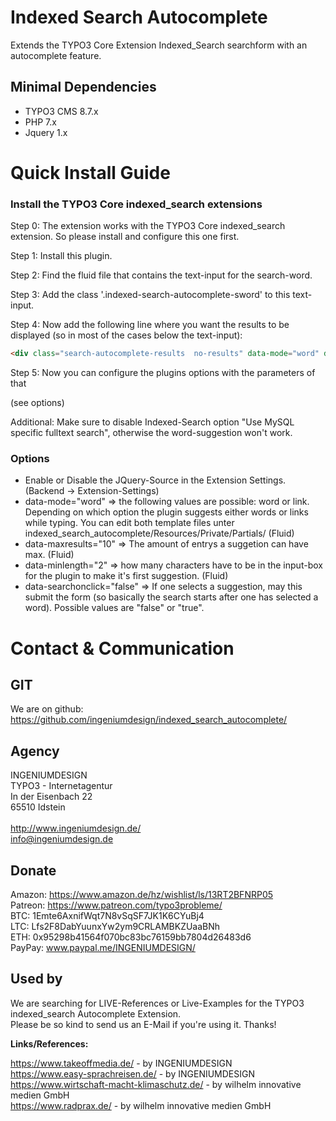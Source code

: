# Indexed Search Autocomplete

Extends the TYPO3 Core Extension Indexed_Search searchform with an autocomplete feature.

## Minimal Dependencies

* TYPO3 CMS 8.7.x
* PHP 7.x
* Jquery 1.x

# Quick Install Guide

### Install the TYPO3 Core indexed_search extensions

Step 0: The extension works with the TYPO3 Core indexed_search extension. So please install and configure this one first.

Step 1: Install this plugin.

Step 2: Find the fluid file that contains the text-input for the search-word.

Step 3: Add the class '.indexed-search-autocomplete-sword' to this text-input.

Step 4: Now add the following line where you want the results to be displayed (so in most of the cases below the text-input):
```html
<div class="search-autocomplete-results  no-results" data-mode="word" data-searchonclick="false" data-maxresults="10" data-minlength="2" data-searchurl="{f:uri.action(action: 'search', pageType: '7423794', noCache: 1, noCacheHash: 1, extensionName: 'indexedSearchAutocomplete', controller: 'Search')}"></div>
```

Step 5: Now you can configure the plugins options with the parameters of that <Div> (see options)

Additional: Make sure to disable Indexed-Search option "Use MySQL specific fulltext search", otherwise the word-suggestion won't work.

### Options

* Enable or Disable the JQuery-Source in the Extension Settings. (Backend -> Extension-Settings)
* data-mode="word" => the following values are possible: word or link. Depending on which option the plugin suggests either words or links while typing. You can edit both template files unter indexed_search_autocomplete/Resources/Private/Partials/ (Fluid)
* data-maxresults="10" => The amount of entrys a suggetion can have max. (Fluid)
* data-minlength="2" => how many characters have to be in the input-box for the plugin to make it's first suggestion. (Fluid)
* data-searchonclick="false" => If one selects a suggestion, may this submit the form (so basically the search starts after one has selected a word). Possible values are "false" or "true". 

# Contact &amp; Communication

## GIT

We are on github:<br />
https://github.com/ingeniumdesign/indexed_search_autocomplete/


## Agency

INGENIUMDESIGN<br />
TYPO3 - Internetagentur<br />
In der Eisenbach 22<br />
65510 Idstein<br />
<br />
http://www.ingeniumdesign.de/<br />
info@ingeniumdesign.de

## Donate

Amazon: https://www.amazon.de/hz/wishlist/ls/13RT2BFNRP05<br />
Patreon: https://www.patreon.com/typo3probleme/<br />
BTC: 1Emte6AxnifWqt7N8vSqSF7JK1K6CYuBj4<br />
LTC: Lfs2F8DabYuunxYw2ym9CRLAMBKZUaaBNh<br />
ETH: 0x95298b41564f070bc83bc76159bb7804d26483d6<br />
PayPay: www.paypal.me/INGENIUMDESIGN/

## Used by

We are searching for LIVE-References or Live-Examples for the TYPO3 indexed_search Autocomplete Extension.<br />
Please be so kind to send us an E-Mail if you're using it. Thanks!

**Links/References:**

https://www.takeoffmedia.de/ - by INGENIUMDESIGN<br />
https://www.easy-sprachreisen.de/ - by INGENIUMDESIGN<br />
https://www.wirtschaft-macht-klimaschutz.de/ - by wilhelm innovative medien GmbH<br />
https://www.radprax.de/ - by wilhelm innovative medien GmbH